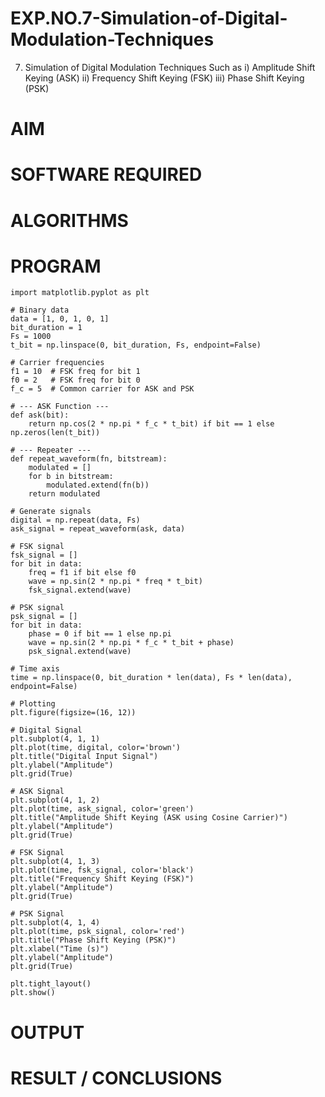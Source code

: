 # EXP.NO.7-Simulation-of-Digital-Modulation-Techniques
7. Simulation of Digital Modulation Techniques Such as
   i) Amplitude Shift Keying (ASK)
   ii) Frequency Shift Keying (FSK)
   iii) Phase Shift Keying (PSK)

# AIM

# SOFTWARE REQUIRED

# ALGORITHMS

# PROGRAM
    import matplotlib.pyplot as plt

    # Binary data
    data = [1, 0, 1, 0, 1]
    bit_duration = 1
    Fs = 1000  
    t_bit = np.linspace(0, bit_duration, Fs, endpoint=False)

    # Carrier frequencies
    f1 = 10  # FSK freq for bit 1
    f0 = 2   # FSK freq for bit 0
    f_c = 5  # Common carrier for ASK and PSK

    # --- ASK Function ---
    def ask(bit):
        return np.cos(2 * np.pi * f_c * t_bit) if bit == 1 else np.zeros(len(t_bit))

    # --- Repeater ---
    def repeat_waveform(fn, bitstream):
        modulated = []
        for b in bitstream:
            modulated.extend(fn(b))
        return modulated

    # Generate signals
    digital = np.repeat(data, Fs)
    ask_signal = repeat_waveform(ask, data)

    # FSK signal
    fsk_signal = []
    for bit in data:
        freq = f1 if bit else f0
        wave = np.sin(2 * np.pi * freq * t_bit)
        fsk_signal.extend(wave)

    # PSK signal
    psk_signal = []
    for bit in data:
        phase = 0 if bit == 1 else np.pi
        wave = np.sin(2 * np.pi * f_c * t_bit + phase)
        psk_signal.extend(wave)

    # Time axis
    time = np.linspace(0, bit_duration * len(data), Fs * len(data), endpoint=False)

    # Plotting
    plt.figure(figsize=(16, 12))

    # Digital Signal
    plt.subplot(4, 1, 1)
    plt.plot(time, digital, color='brown')
    plt.title("Digital Input Signal")
    plt.ylabel("Amplitude")
    plt.grid(True)

    # ASK Signal
    plt.subplot(4, 1, 2)
    plt.plot(time, ask_signal, color='green')
    plt.title("Amplitude Shift Keying (ASK using Cosine Carrier)")
    plt.ylabel("Amplitude")
    plt.grid(True)

    # FSK Signal
    plt.subplot(4, 1, 3)
    plt.plot(time, fsk_signal, color='black')
    plt.title("Frequency Shift Keying (FSK)")
    plt.ylabel("Amplitude")
    plt.grid(True)

    # PSK Signal
    plt.subplot(4, 1, 4)
    plt.plot(time, psk_signal, color='red')
    plt.title("Phase Shift Keying (PSK)")
    plt.xlabel("Time (s)")
    plt.ylabel("Amplitude")
    plt.grid(True)

    plt.tight_layout()
    plt.show()

# OUTPUT
 
# RESULT / CONCLUSIONS
